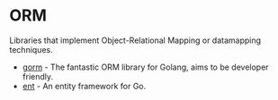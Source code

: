# ORM

Libraries that implement Object-Relational Mapping or datamapping techniques.

- [gorm](https://github.com/go-gorm/gorm) - The fantastic ORM library for Golang, aims to be developer friendly.
- [ent](https://github.com/ent/ent) - An entity framework for Go.
